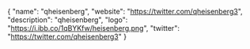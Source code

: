 { "name": "qheisenberg", "website": "https://twitter.com/qheisenberg3", "description": "qheisenberg", "logo": "https://i.ibb.co/1qBYKfw/heisenberg.png", "twitter": "https://twitter.com/qheisenberg3" }
